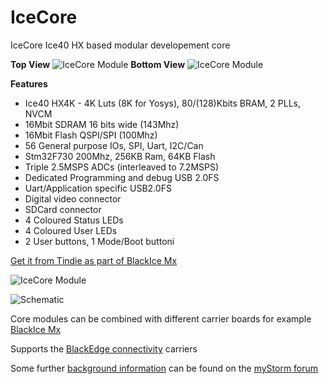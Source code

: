 # IceCore
IceCore Ice40 HX based modular developement core 

**Top View**
![IceCore Module](https://github.com/folknology/IceCore/blob/master/cad/IceCore.jpg)
**Bottom View**
![IceCore Module](https://github.com/folknology/IceCore/blob/master/cad/IceCore-Bottom.jpg)


**Features**
* Ice40 HX4K - 4K Luts (8K for Yosys), 80/(128)Kbits BRAM, 2 PLLs, NVCM
* 16Mbit SDRAM 16 bits wide (143Mhz)
* 16Mbit Flash QSPI/SPI (100Mhz)
* 56 General purpose IOs, SPI, Uart, I2C/Can
* Stm32F730 200Mhz, 256KB Ram, 64KB Flash
* Triple 2.5MSPS ADCs (interleaved to 7.2MSPS)
* Dedicated Programming and debug USB 2.0FS
* Uart/Application specific USB2.0FS
* Digital video connector
* SDCard connector
* 4 Coloured Status LEDs
* 4 Coloured User LEDs
* 2 User buttons, 1 Mode/Boot buttoni

[Get it from Tindie as part of BlackIce Mx](https://www.tindie.com/products/Folknology/blackice-mx/)

![IceCore Module](https://github.com/folknology/IceCore/blob/master/cad/IceCore.png)


![Schematic](https://github.com/folknology/IceCore/blob/master/cad/IceCore-schematic.png)

Core modules can be combined with different carrier boards for example [BlackIce Mx](https://github.com/folknology/BlackIceMx)

Supports the [BlackEdge connectivity](https://github.com/folknology/BlackEdge) carriers

Some further [background information](https://forum.mystorm.uk/t/new-product-blackice-mx/551/10) can be found on the [myStorm forum](https://forum.mystorm.uk)

